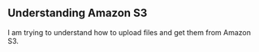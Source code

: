 ## Understanding Amazon S3

I am trying to understand how to upload files and get them from Amazon S3.

